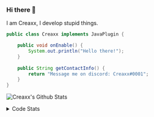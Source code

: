 ### Hi there 👋

I am Creaxx, I develop stupid things. 

```java
public class Creaxx implements JavaPlugin {

    public void onEnable() {
        System.out.println("Hello there!");
    }
    
    public String getContactInfo() {
        return "Message me on discord: Creaxx#0001";
    }
}
```

![Creaxx's Github Stats](https://github-readme-stats.vercel.app/api?username=CreaxxOG&show_icons=true&theme=dark&count_private=true)

<details>
  <summary>Code Stats</summary>

<!--START_SECTION:waka-->
![Code Time](http://img.shields.io/badge/Code%20Time-1%2C166%20hrs%2031%20mins-blue)

![Lines of code](https://img.shields.io/badge/From%20Hello%20World%20I%27ve%20Written-548.9%20thousand%20lines%20of%20code-blue)

**🐱 My GitHub Data** 

> 📦 66.3 kB Used in GitHub's Storage 
 > 
> 🏆 1,120 Contributions in the Year 2023
 > 
> 🚫 Not Opted to Hire
 > 
> 📜 4 Public Repositories 
 > 
> 🔑 2 Private Repositories 
 > 
**I'm an Early 🐤** 

```text
🌞 Morning                286 commits         ██░░░░░░░░░░░░░░░░░░░░░░░   07.35 % 
🌆 Daytime                1683 commits        ███████████░░░░░░░░░░░░░░   43.26 % 
🌃 Evening                1866 commits        ████████████░░░░░░░░░░░░░   47.97 % 
🌙 Night                  55 commits          ░░░░░░░░░░░░░░░░░░░░░░░░░   01.41 % 
```
📅 **I'm Most Productive on Saturday** 

```text
Monday                   468 commits         ███░░░░░░░░░░░░░░░░░░░░░░   12.03 % 
Tuesday                  493 commits         ███░░░░░░░░░░░░░░░░░░░░░░   12.67 % 
Wednesday                528 commits         ███░░░░░░░░░░░░░░░░░░░░░░   13.57 % 
Thursday                 625 commits         ████░░░░░░░░░░░░░░░░░░░░░   16.07 % 
Friday                   351 commits         ██░░░░░░░░░░░░░░░░░░░░░░░   09.02 % 
Saturday                 757 commits         █████░░░░░░░░░░░░░░░░░░░░   19.46 % 
Sunday                   668 commits         ████░░░░░░░░░░░░░░░░░░░░░   17.17 % 
```


📊 **This Week I Spent My Time On** 

```text
💬 Programming Languages: 
Java                     7 hrs 49 mins       ████████████████████████░   94.04 % 
XML                      22 mins             █░░░░░░░░░░░░░░░░░░░░░░░░   04.49 % 
CLASS                    3 mins              ░░░░░░░░░░░░░░░░░░░░░░░░░   00.71 % 
YAML                     1 min               ░░░░░░░░░░░░░░░░░░░░░░░░░   00.35 % 
HTML                     0 secs              ░░░░░░░░░░░░░░░░░░░░░░░░░   00.19 % 

🔥 Editors: 
IntelliJ                 8 hrs 19 mins       █████████████████████████   100.00 % 
```

**I Mostly Code in Java** 

```text
Java                     56 repos            ████████████████████░░░░░   81.16 % 
Kotlin                   8 repos             ███░░░░░░░░░░░░░░░░░░░░░░   11.59 % 
CSS                      2 repos             █░░░░░░░░░░░░░░░░░░░░░░░░   02.90 % 
TypeScript               2 repos             █░░░░░░░░░░░░░░░░░░░░░░░░   02.90 % 
EJS                      1 repo              ░░░░░░░░░░░░░░░░░░░░░░░░░   01.45 % 
```




 Last Updated on 05/04/2023 06:24:35 UTC
<!--END_SECTION:waka-->
</details>
